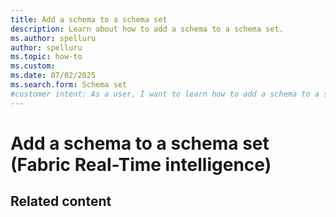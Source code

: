 ```yaml
---
title: Add a schema to a schema set
description: Learn about how to add a schema to a schema set.
ms.author: spelluru
author: spelluru
ms.topic: how-to
ms.custom:
ms.date: 07/02/2025
ms.search.form: Schema set
#customer intent: As a user, I want to learn how to add a schema to a schema set. 
---
```

# Add a schema to a schema set (Fabric Real-Time intelligence)


## Related content

